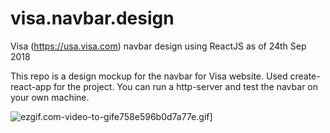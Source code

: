# visa.navbar.design
Visa (https://usa.visa.com) navbar design using ReactJS as of 24th Sep 2018

This repo is a design mockup for the navbar for Visa website. Used create-react-app for the project.
You can run a http-server and test the navbar on your own machine.

![ezgif.com-video-to-gife758e596b0d7a77e.gif](https://s2.gifyu.com/images/ezgif.com-video-to-gife758e596b0d7a77e.gif)]
